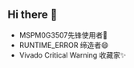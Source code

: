 ## Hi there 👋

- MSPM0G3507先锋使用者🔭
- RUNTIME_ERROR 缔造者😄
- Vivado Critical Warning 收藏家✨

<!--
**Sc0ttzzZ/Sc0ttzzZ** is a ✨ _special_ ✨ repository because its `README.md` (this file) appears on your GitHub profile.

Here are some ideas to get you started:

- 🔭 I’m currently working on ...
- 🌱 I’m currently learning ...
- 👯 I’m looking to collaborate on ...
- 🤔 I’m looking for help with ...
- 💬 Ask me about ...
- 📫 How to reach me: ...
- 😄 Pronouns: ...
- ⚡ Fun fact: ...
-->
